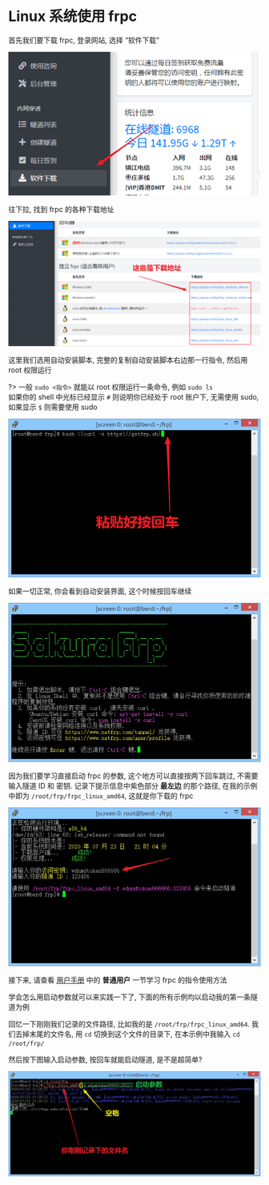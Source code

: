 # Linux 系统使用 frpc

首先我们要下载 frpc, 登录网站, 选择 “软件下载”

![](_images/image-1.png)

往下拉, 找到 frpc 的各种下载地址

![](_images/image-2.png)

这里我们选用自动安装脚本, 完整的复制自动安装脚本右边那一行指令, 然后用 root 权限运行

?> 一般 `sudo <指令>` 就能以 root 权限运行一条命令, 例如 `sudo ls`<br>
如果你的 shell 中光标已经显示 `#` 则说明你已经处于 root 账户下, 无需使用 sudo, 如果显示 `$` 则需要使用 sudo

![](_images/image-4.png)

如果一切正常, 你会看到自动安装界面, 这个时候按回车继续

![](_images/image-5.png)

因为我们要学习直接启动 frpc 的参数, 这个地方可以直接按两下回车跳过, 不需要输入隧道 ID 和 密钥. 记录下提示信息中紫色部分 __最左边__ 的那个路径, 在我的示例中即为 `/root/frp/frpc_linux_amd64`, 这就是你下载的 frpc

![](_images/image-6.png)

接下来, 请查看 [用户手册](/frpc/manual#普通用户) 中的 **普通用户** 一节学习 frpc 的指令使用方法

学会怎么用启动参数就可以来实践一下了, 下面的所有示例均以启动我的第一条隧道为例

回忆一下刚刚我们记录的文件路径, 比如我的是 `/root/frp/frpc_linux_amd64`. 我们去掉末尾的文件名, 用 `cd` 切换到这个文件的目录下, 在本示例中我输入 `cd /root/frp/`

然后按下图输入启动参数, 按回车就能启动隧道, 是不是超简单?

![](_images/image-12.png)
